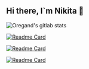 ## Hi there, I`m Nikita 👋

![Oregand's gitlab stats](https://gitlab-readme-stats.vercel.app/api?username=dgt4l)

[![Readme Card](https://github-readme-stats.vercel.app/api/pin/?username=dgt4l&repo=polyclinic-backend)](https://gitlab.com/Roma004/polyclinic-backend)

[![Readme Card](https://github-readme-stats.vercel.app/api/pin/?username=dgt4l&repo=PictureProcessing)](https://github.com/dgt4l/PictureProcessing)

[![Readme Card](https://github-readme-stats.vercel.app/api/pin/?username=Administrator&repo=Metagrinder)](https://gitlab.uzniki.online/root/metagrinder/)
